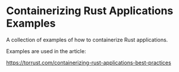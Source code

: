# Containerizing Rust Applications Examples

A collection of examples of how to containerize Rust applications.

Examples are used in the article:

<https://torrust.com/containerizing-rust-applications-best-practices>
